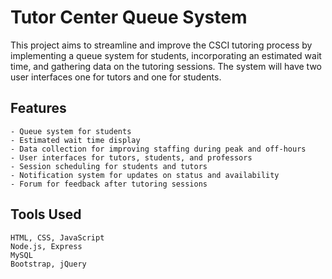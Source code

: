 # Tutor Center Queue System

This project aims to streamline and improve the CSCI tutoring process by implementing a queue system for students, incorporating an estimated wait time, and gathering data on the tutoring sessions. The system will have two user interfaces one for tutors and one for students.

## Features

    - Queue system for students
    - Estimated wait time display
    - Data collection for improving staffing during peak and off-hours
    - User interfaces for tutors, students, and professors
    - Session scheduling for students and tutors
    - Notification system for updates on status and availability
    - Forum for feedback after tutoring sessions

## Tools Used

    HTML, CSS, JavaScript
    Node.js, Express
    MySQL
    Bootstrap, jQuery
